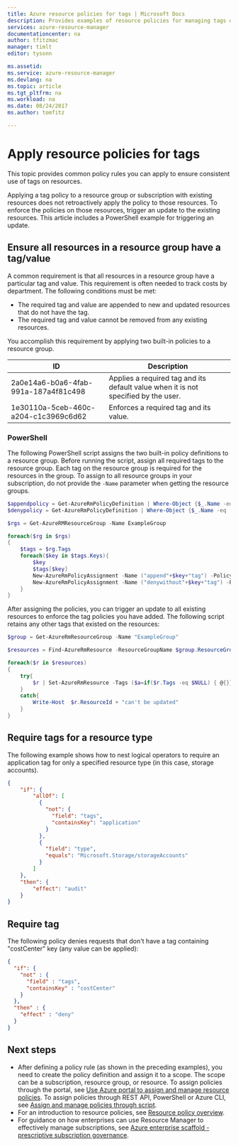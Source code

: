 ```yaml
---
title: Azure resource policies for tags | Microsoft Docs
description: Provides examples of resource policies for managing tags on resources
services: azure-resource-manager
documentationcenter: na
author: tfitzmac
manager: timlt
editor: tysonn

ms.assetid: 
ms.service: azure-resource-manager
ms.devlang: na
ms.topic: article
ms.tgt_pltfrm: na
ms.workload: na
ms.date: 08/24/2017
ms.author: tomfitz

---
```

# Apply resource policies for tags

This topic provides common policy rules you can apply to ensure consistent use of tags on resources.

Applying a tag policy to a resource group or subscription with existing resources does not retroactively apply the policy to those resources. To enforce the policies on those resources, trigger an update to the existing resources. This article includes a PowerShell example for triggering an update.

## Ensure all resources in a resource group have a tag/value

A common requirement is that all resources in a resource group have a particular tag and value. This requirement is often needed to track costs by department. The following conditions must be met:

* The required tag and value are appended to new and updated resources that do not have the tag.
* The required tag and value cannot be removed from any existing resources.

You accomplish this requirement by applying two built-in policies to a resource group.

| ID | Description |
| ---- | ---- |
| 2a0e14a6-b0a6-4fab-991a-187a4f81c498 | Applies a required tag and its default value when it is not specified by the user. |
| 1e30110a-5ceb-460c-a204-c1c3969c6d62 | Enforces a required tag and its value. |

### PowerShell

The following PowerShell script assigns the two built-in policy definitions to a resource group. Before running the script, assign all required tags to the resource group. Each tag on the resource group is required for the resources in the group. To assign to all resource groups in your subscription, do not provide the `-Name` parameter when getting the resource groups.

```powershell
$appendpolicy = Get-AzureRmPolicyDefinition | Where-Object {$_.Name -eq '2a0e14a6-b0a6-4fab-991a-187a4f81c498'}
$denypolicy = Get-AzureRmPolicyDefinition | Where-Object {$_.Name -eq '1e30110a-5ceb-460c-a204-c1c3969c6d62'}

$rgs = Get-AzureRMResourceGroup -Name ExampleGroup

foreach($rg in $rgs)
{
    $tags = $rg.Tags
    foreach($key in $tags.Keys){
        $key 
        $tags[$key]
        New-AzureRmPolicyAssignment -Name ("append"+$key+"tag") -PolicyDefinition $appendpolicy -Scope $rg.ResourceId -tagName $key -tagValue  $tags[$key]
        New-AzureRmPolicyAssignment -Name ("denywithout"+$key+"tag") -PolicyDefinition $denypolicy -Scope $rg.ResourceId -tagName $key -tagValue  $tags[$key]
    }
}
```

After assigning the policies, you can trigger an update to all existing resources to enforce the tag policies you have added. The following script retains any other tags that existed on the resources:

```powershell
$group = Get-AzureRmResourceGroup -Name "ExampleGroup" 

$resources = Find-AzureRmResource -ResourceGroupName $group.ResourceGroupName 

foreach($r in $resources)
{
    try{
        $r | Set-AzureRmResource -Tags ($a=if($r.Tags -eq $NULL) { @{}} else {$r.Tags}) -Force -UsePatchSemantics
    }
    catch{
        Write-Host  $r.ResourceId + "can't be updated"
    }
}
```

## Require tags for a resource type
The following example shows how to nest logical operators to require an application tag for only a specified resource type (in this case, storage accounts).

```json
{
    "if": {
        "allOf": [
          {
            "not": {
              "field": "tags",
              "containsKey": "application"
            }
          },
          {
            "field": "type",
            "equals": "Microsoft.Storage/storageAccounts"
          }
        ]
    },
    "then": {
        "effect": "audit"
    }
}
```

## Require tag
The following policy denies requests that don't have a tag containing "costCenter" key (any value can be applied):

```json
{
  "if": {
    "not" : {
      "field" : "tags",
      "containsKey" : "costCenter"
    }
  },
  "then" : {
    "effect" : "deny"
  }
}
```

## Next steps
* After defining a policy rule (as shown in the preceding examples), you need to create the policy definition and assign it to a scope. The scope can be a subscription, resource group, or resource. To assign policies through the portal, see [Use Azure portal to assign and manage resource policies](resource-manager-policy-portal.md). To assign policies through REST API, PowerShell or Azure CLI, see [Assign and manage policies through script](resource-manager-policy-create-assign.md).
* For an introduction to resource policies, see [Resource policy overview](resource-manager-policy.md).
* For guidance on how enterprises can use Resource Manager to effectively manage subscriptions, see [Azure enterprise scaffold - prescriptive subscription governance](resource-manager-subscription-governance.md).

